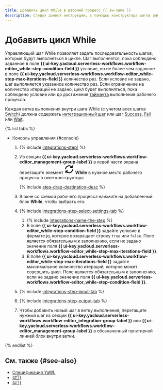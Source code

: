 ```yaml
---
title: Добавить цикл While в рабочий процесс {{ sw-name }}
description: Следуя данной инструкции, с помощью конструктора шагов рабочего процесса вы сможете добавить в рабочий процесс {{ sw-full-name }} последовательность шагов, которые будут выполняться над каждым элементом входных данных заданное количество раз или пока выполняется заданное условие.
---
```


# Добавить цикл While

Управляющий шаг While позволяет задать последовательность шагов, которые будут выполняться в цикле. Шаг выполняется, пока соблюдено заданное в поле **{{ ui-key.yacloud.serverless-workflows.workflow-editor_while-step-condition-field }}** условие, но не более чем заданное в поле **{{ ui-key.yacloud.serverless-workflows.workflow-editor_while-step-max-iterations-field }}** количество раз. Если условие не задано, шаг выполняется указанное количество раз. Если ограничение на количество итераций не задано, цикл будет выполняться, пока соблюдено условие или до достижения [таймаута](../../../concepts/limits.md) выполнения рабочего процесса.

Каждая ветка выполнения внутри шага While (с учетом всех шагов [Switch](./switch.md)) должна содержать [интеграционный шаг](./index.md#integration-steps) или шаг [Success](./success.md), [Fail](./fail.md) или [Wait](./wait.md).

{% list tabs %}

- Консоль управления {#console}

  1. {% include [integrations-step1](../../../../_includes/serverless-integrations/workflows-constructor/integrations-step1.md) %} 
  1. Из секции **{{ ui-key.yacloud.serverless-workflows.workflow-editor_management-group-label }}** в левой части экрана перетащите элемент ![arrows-rotate-right](../../../../_assets/console-icons/arrows-rotate-right.svg) **While** в нужное место рабочего процесса в окне конструктора.

      {% include [step-drag-destination-desc](../../../../_includes/serverless-integrations/workflows-constructor/step-drag-destination-desc.md) %}
  1. В окне со схемой рабочего процесса нажмите на добавленный блок **While**, чтобы выбрать его.
  1. {% include [integrations-step-select-settings-tab](../../../../_includes/serverless-integrations/workflows-constructor/integrations-step-select-settings-tab.md) %}

      1. {% include [integrations-name-the-step](../../../../_includes/serverless-integrations/workflows-constructor/integrations-name-the-step.md) %}
      1. В поле **{{ ui-key.yacloud.serverless-workflows.workflow-editor_while-step-condition-field }}** задайте условие в формате jq, которое возвращает строку `true` или `false`. Поле является обязательным к заполнению, если не задано значение поля **{{ ui-key.yacloud.serverless-workflows.workflow-editor_while-step-max-iterations-field }}**.
      1. В поле **{{ ui-key.yacloud.serverless-workflows.workflow-editor_while-step-max-iterations-field }}** задайте максимальное количество итераций, которое может совершить цикл. Поле является обязательным к заполнению, если не задано значение поля **{{ ui-key.yacloud.serverless-workflows.workflow-editor_while-step-condition-field }}**.
  1. {% include [integrations-step-input-tab](../../../../_includes/serverless-integrations/workflows-constructor/integrations-step-input-tab.md) %}
  1. {% include [integrations-step-output-tab](../../../../_includes/serverless-integrations/workflows-constructor/integrations-step-output-tab.md) %}
  1. Чтобы добавить новый шаг в ветку выполнения, перетащите нужный шаг из секции **{{ ui-key.yacloud.serverless-workflows.workflow-editor_integration-group-label }}** или **{{ ui-key.yacloud.serverless-workflows.workflow-editor_management-group-label }}** в обозначенный пунктирной линией блок внутри ветки.

{% endlist %}

## См. также {#see-also}

* [Спецификация YaWL](../../../concepts/workflows/yawl/management/while.md)
* [{#T}](../workflow/create-constructor.md)
* [{#T}](../workflow/update.md)
